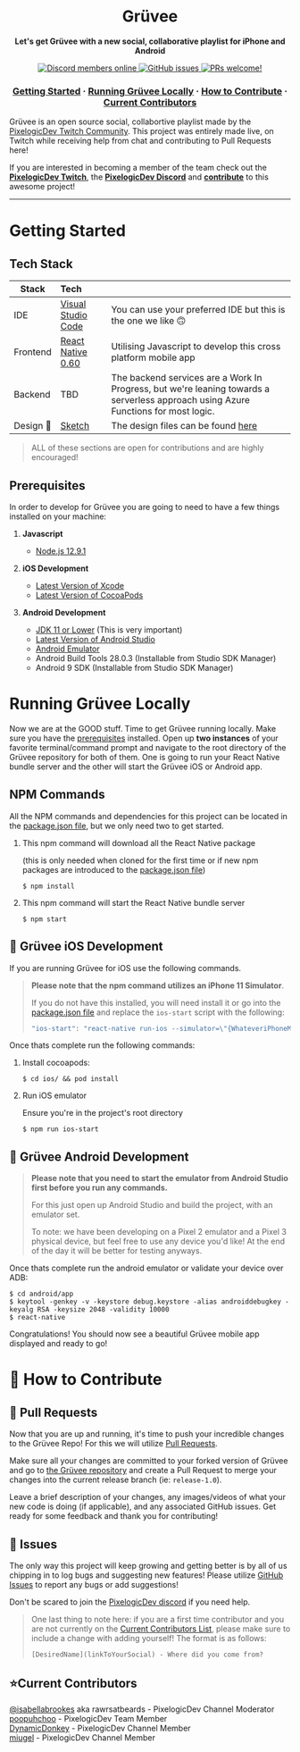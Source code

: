 <h1 align="center">Grüvee</h1>
<p align="center">
  <strong>Let's get Grüvee with a new social, collaborative playlist for iPhone and Android</strong>
</p>

<p align="center">
    <a href="https://discordapp.com/invite/ubgX6T8">
        <img src="https://img.shields.io/discord/391635862959554561?label=Discord" alt="Discord members online" />
    </a>
    <a href="https://github.com/pixelogicdev/gruvee">
        <img alt="GitHub issues" src="https://img.shields.io/github/issues/pixelogicdev/gruvee">
    </a>
    <a href="#-how-to-contribute">
        <img src="https://img.shields.io/badge/PRs-welcome-brightgreen.svg" alt="PRs welcome!" />
    </a>
</p>

<h3 align="center">
 <a href="#getting-started">Getting Started</a>
  <span> · </span>
  <a href="#running-grüvee-locally">Running Grüvee Locally</a>
  <span> · </span>
  <a href="#-how-to-contribute">How to Contribute</a>
  <span> · </span>
  <a href="#current-contributors">Current Contributors</a>
  
</h3>

Grüvee is an open source social, collabortive playlist made by the [PixelogicDev Twitch Community](https://twitch.tv/pixelogicdev). This project was entirely made live, on Twitch while receiving help from chat and contributing to Pull Requests here!

If you are interested in becoming a member of the team check out the **[PixelogicDev Twitch](https://twitch.tv/pixelogicdev)**, the **[PixelogicDev Discord](https://discord.gg/ubgX6T8)** and **[contribute](#-how-to-contribute)** to this awesome project!

---

# Getting Started

## Tech Stack

| Stack        | Tech                                                 |                                                                                                                                    |
| ------------ | :--------------------------------------------------- | :--------------------------------------------------------------------------------------------------------------------------------- |
| IDE          | [Visual Studio Code](https://code.visualstudio.com/) | You can use your preferred IDE but this is the one we like 🙃                                                                      |
| Frontend     | [React Native 0.60](LinkToReactNative0.60)           | Utilising Javascript to develop this cross platform mobile app                                                                     |
| Backend      | TBD                                                  | The backend services are a Work In Progress, but we're leaning towards a serverless approach using Azure Functions for most logic. |
| Design :art: | [Sketch](https://www.sketch.com/)                    | The design files can be found [here](/Design)                                                                                      |

> ALL of these sections are open for contributions and are highly encouraged!

## Prerequisites

In order to develop for Grüvee you are going to need to have a few things installed on your machine:

1. **Javascript**

    - [Node.js 12.9.1](https://nodejs.org/dist/v12.9.1/)

2. **iOS Development**

    - [Latest Version of Xcode](https://developer.apple.com/xcode/)
    - [Latest Version of CocoaPods](https://cocoapods.org/)

3. **Android Development**

    - [JDK 11 or Lower](https://www.oracle.com/technetwork/java/javase/downloads/index.html) (This is very important)
    - [Latest Version of Android Studio](https://developer.android.com/studio)
    - [Android Emulator](https://developer.android.com/studio/run/emulator)
    - Android Build Tools 28.0.3 (Installable from Studio SDK Manager)
    - Android 9 SDK (Installable from Studio SDK Manager)

# Running Grüvee Locally

Now we are at the GOOD stuff. Time to get Grüvee running locally. Make sure you have the [prerequisites](#prerequisites) installed. Open up **two instances** of your favorite terminal/command prompt and navigate to the root directory of the Grüvee repository for both of them. One is going to run your React Native bundle server and the other will start the Grüvee iOS or Android app.

## NPM Commands

All the NPM commands and dependencies for this project can be located in the [package.json file](/package.json), but we only need two to get started.

1. This npm command will download all the React Native package

    (this is only needed when cloned for the first time or if new npm packages are introduced to the [package.json file](/package.json))

    ```command
    $ npm install
    ```

2. This npm command will start the React Native bundle server
    ```command
    $ npm start
    ```

## 📱 Grüvee iOS Development

If you are running Grüvee for iOS use the following commands.

> **Please note that the npm command utilizes an iPhone 11 Simulator**.
>
> If you do not have this installed, you will need install it or go into the [package.json file](/package.json) and replace the `ios-start` script with the following:
>
> ```js
> "ios-start": "react-native run-ios --simulator=\"{WhateveriPhoneModelYouAreUsing}\",
> ```

Once thats complete run the following commands:

1. Install cocoapods:

    ```console
    $ cd ios/ && pod install
    ```

2. Run iOS emulator

    Ensure you're in the project's root directory

    ```console
    $ npm run ios-start
    ```

## 🤖 Grüvee Android Development

> **Please note that you need to start the emulator from Android Studio first before you run any commands.**
>
> For this just open up Android Studio and build the project, with an emulator set.
>
> To note: we have been developing on a Pixel 2 emulator and a Pixel 3 physical device, but feel free to use any device you'd like! At the end of the day it will be better for testing anyways.

Once thats complete run the android emulator or validate your device over ADB:

```console
$ cd android/app
$ keytool -genkey -v -keystore debug.keystore -alias androiddebugkey -keyalg RSA -keysize 2048 -validity 10000
$ react-native 
```

Congratulations! You should now see a beautiful Grüvee mobile app displayed and ready to go!

# 🎉 How to Contribute

## 🔀 Pull Requests

Now that you are up and running, it's time to push your incredible changes to the Grüvee Repo! For this we will utilize [Pull Requests](https://help.github.com/en/github/collaborating-with-issues-and-pull-requests/creating-a-pull-request).

Make sure all your changes are committed to your forked version of Grüvee and go to [the Grüvee repository](https://github.com/PixelogicDev/Gruvee) and create a Pull Request to merge your changes into the current release branch (ie: `release-1.0`).

Leave a brief description of your changes, any images/videos of what your new code is doing (if applicable), and any associated GitHub issues. Get ready for some feedback and thank you for contributing!

## 🐛 Issues

The only way this project will keep growing and getting better is by all of us chipping in to log bugs and suggesting new features! Please utilize [GitHub Issues](https://github.com/PixelogicDev/Gruvee/issues) to report any bugs or add suggestions!

Don't be scared to join the [PixelogicDev discord](https://discord.gg/ubgX6T8) if you need help.

> One last thing to note here: if you are a first time contributor and you are not currently on the [Current Contributors List](#current-contributors), please make sure to include a change with adding yourself! The format is as follows:
>
> ```
> [DesiredName](linkToYourSocial) - Where did you come from?
> ```

## ⭐Current Contributors

[@isabellabrookes](https://github.com/isabellabrookes) aka rawrsatbeards - PixelogicDev Channel Moderator<br>
[poopuhchoo](https://github.com/tjengland) - PixelogicDev Team Member<br>
[DynamicDonkey](https://github.com/DynamicDonkey) - PixelogicDev Channel Member<br>
[miugel](https://github.com/miugel) - PixelogicDev Channel Member
